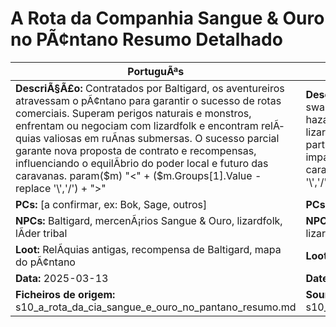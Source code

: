 ﻿# A Rota da Companhia Sangue & Ouro no PÃ¢ntano  Resumo Detalhado

| PortuguÃªs | English |
|-----------|---------|
| **DescriÃ§Ã£o:** Contratados por Baltigard, os aventureiros atravessam o pÃ¢ntano para garantir o sucesso de rotas comerciais. Superam perigos naturais e monstros, enfrentam ou negociam com lizardfolk e encontram relÃ­quias valiosas em ruÃ­nas submersas. O sucesso parcial garante nova proposta de contrato e recompensas, influenciando o equilÃ­brio do poder local e futuro das caravanas. param($m) "<" + ($m.Groups[1].Value -replace '\\','/') + ">"  | **Description:** Hired by Baltigard, the adventurers cross the swamp to secure trade routes. They overcome natural hazards and monsters, confront or negotiate with lizardfolk, and find valuable relics in sunken ruins. Their partial success brings new contract offers and rewards, impacting the local power balance and the future of caravans. param($m) "<" + ($m.Groups[1].Value -replace '\\','/') + ">"  |
| **PCs:** [a confirmar, ex: Bok, Sage, outros] | **PCs:** [to confirm, e.g. Bok, Sage, others] |
| **NPCs:** Baltigard, mercenÃ¡rios Sangue & Ouro, lizardfolk, lÃ­der tribal | **NPCs:** Baltigard, Blood & Gold Company mercenaries, lizardfolk, tribal leader |
| **Loot:** RelÃ­quias antigas, recompensa de Baltigard, mapa do pÃ¢ntano | **Loot:** Ancient relics, Baltigards reward, swamp map |
| **Data:** 2025-03-13 | **Date:** 2025-03-13 |
| **Ficheiros de origem:** s10_a_rota_da_cia_sangue_e_ouro_no_pantano_resumo.md | **Source files:** s10_a_rota_da_cia_sangue_e_ouro_no_pantano_resumo.md |

























